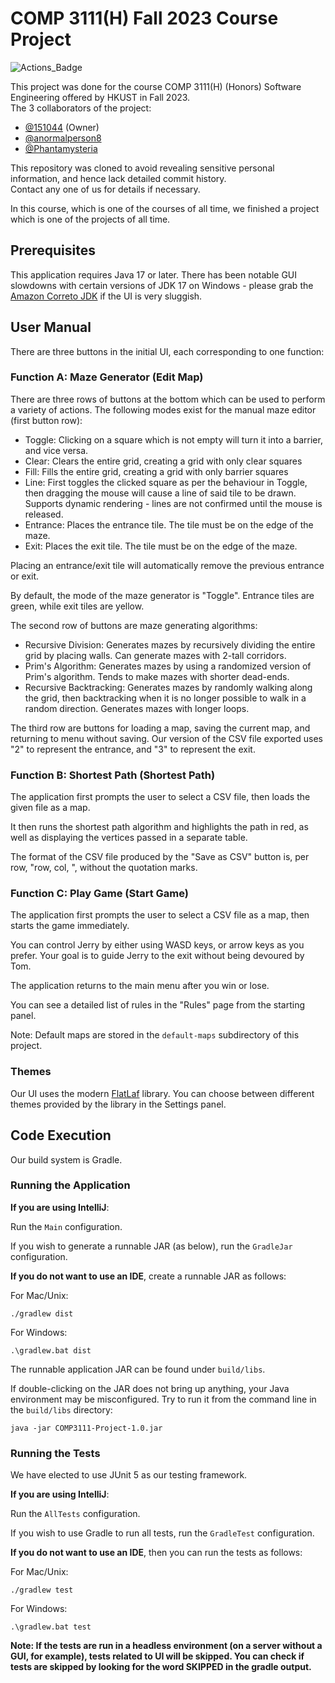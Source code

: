 # COMP 3111(H) Fall 2023 Course Project
![Actions_Badge](https://github.com/151044/COMP3111-Course-Project/actions/workflows/gradle.yml/badge.svg)

This project was done for the course COMP 3111(H) (Honors) Software Engineering offered by HKUST in Fall 2023. <br/>
The 3 collaborators of the project:
- [@151044](https://github.com/151044) (Owner)
- [@anormalperson8](https://github.com/anormalperson8)
- [@Phantamysteria](https://github.com/Phantasmysteria)

This repository was cloned to avoid revealing sensitive personal information, and hence lack detailed commit history. <br/>
Contact any one of us for details if necessary.

In this course, which is one of the courses of all time, we finished a project which is one of the projects of all time.

## Prerequisites
This application requires Java 17 or later. There has been notable GUI slowdowns with certain versions of JDK 17 on Windows - please grab the [Amazon Correto JDK](https://docs.aws.amazon.com/corretto/latest/corretto-17-ug/downloads-list.html) if the UI is very sluggish.

## User Manual
There are three buttons in the initial UI, each corresponding to one function:
### Function A: Maze Generator (Edit Map)
There are three rows of buttons at the bottom which can be used to perform a variety of actions.
The following modes exist for the manual maze editor (first button row):
- Toggle: Clicking on a square which is not empty will turn it into a barrier, and vice versa.
- Clear: Clears the entire grid, creating a grid with only clear squares
- Fill: Fills the entire grid, creating a grid with only barrier squares
- Line: First toggles the clicked square as per the behaviour in Toggle, then dragging the mouse will cause a line of said tile to be drawn. Supports dynamic rendering - lines are not confirmed until the mouse is released.
- Entrance: Places the entrance tile. The tile must be on the edge of the maze.
- Exit: Places the exit tile. The tile must be on the edge of the maze.

Placing an entrance/exit tile will automatically remove the previous entrance or exit.

By default, the mode of the maze generator is "Toggle".
Entrance tiles are green, while exit tiles are yellow.

The second row of buttons are maze generating algorithms:
- Recursive Division: Generates mazes by recursively dividing the entire grid by placing walls. Can generate mazes with 2-tall corridors.
- Prim's Algorithm: Generates mazes by using a randomized version of Prim's algorithm. Tends to make mazes with shorter dead-ends.
- Recursive Backtracking: Generates mazes by randomly walking along the grid, then backtracking when it is no longer possible to walk in a random direction. Generates mazes with longer loops.

The third row are buttons for loading a map, saving the current map, and returning to menu without saving.
Our version of the CSV file exported uses "2" to represent the entrance, and "3" to represent the exit.
### Function B: Shortest Path (Shortest Path)
The application first prompts the user to select a CSV file, then loads the given file as a map.

It then runs the shortest path algorithm and highlights the path in red, as well as displaying the vertices passed in a separate table.

The format of the CSV file produced by the "Save as CSV" button is, per row, "row, col, ", without the quotation marks.
### Function C: Play Game (Start Game)
The application first prompts the user to select a CSV file as a map, then starts the game immediately.

You can control Jerry by either using WASD keys, or arrow keys as you prefer. Your goal is to guide Jerry to the exit without being devoured by Tom.

The application returns to the main menu after you win or lose.

You can see a detailed list of rules in the "Rules" page from the starting panel.

Note: Default maps are stored in the `default-maps` subdirectory of this project.

### Themes
Our UI uses the modern [FlatLaf](https://www.formdev.com/flatlaf/) library. You can choose between different themes provided by the library in the Settings panel.
## Code Execution
Our build system is Gradle.
### Running the Application
**If you are using IntelliJ**:

Run the `Main` configuration.

If you wish to generate a runnable JAR (as below), run the `GradleJar` configuration.

**If you do not want to use an IDE**, create a runnable JAR as follows:

For Mac/Unix:
```
./gradlew dist
```

For Windows:
```
.\gradlew.bat dist
```

The runnable application JAR can be found under `build/libs`.

If double-clicking on the JAR does not bring up anything, your Java environment may be misconfigured. Try to run it from the command line in the `build/libs` directory:
```
java -jar COMP3111-Project-1.0.jar
```

### Running the Tests
We have elected to use JUnit 5 as our testing framework.

**If you are using IntelliJ**:

Run the `AllTests` configuration.

If you wish to use Gradle to run all tests, run the `GradleTest` configuration.

**If you do not want to use an IDE**, then you can run the tests as follows:

For Mac/Unix:
```
./gradlew test
```

For Windows:
```
.\gradlew.bat test
```

**Note: If the tests are run in a headless environment (on a server without a GUI, for example), tests related to UI will be skipped. You can check if tests are skipped by looking for the word SKIPPED in the gradle output.**
